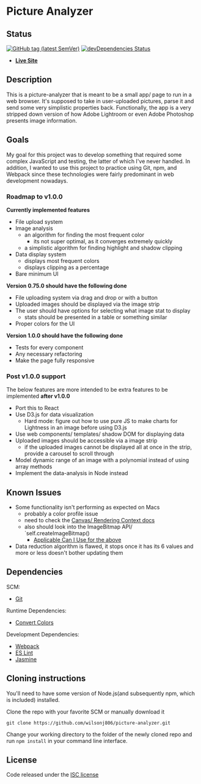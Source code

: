 # Picture Analyzer

## Status

[![GitHub tag (latest SemVer)](https://img.shields.io/github/tag/wilsonj806/picture-analyzer.svg)](https://github.com/wilsonj806/picture-analyzer)
[![devDependencies Status](https://david-dm.org/wilsonj806/picture-analyzer/dev-status.svg)](https://david-dm.org/wilsonj806/picture-analyzer?type=dev)

- [**Live Site**](https://wilsonj806.github.io/picture-analyzer/)

## Description

This is a picture-analyzer that is meant to be a small app/ page to run in a web browser. It's supposed to take in user-uploaded pictures, parse it and send some very simplistic properties back. Functionally, the app is a very stripped down version of how Adobe Lightroom or even Adobe Photoshop presents image information.

## Goals

My goal for this project was to develop something that required some complex JavaScript and testing, the latter of which I've never handled. In addition, I wanted to use this project to practice using Git, npm, and Webpack since these technologies were fairly predominant in web development nowadays.

### Roadmap to v1.0.0

**Currently implemented features**
- File upload system
- Image analysis
  - an algorithm for finding the most frequent color
    - its not super optimal, as it converges extremely quickly
  - a simplistic algorithm for finding highlight and shadow clipping
- Data display system
  - displays most frequent colors
  - displays clipping as a percentage
- Bare minimum UI

**Version 0.75.0 should have the following done**
- File uploading system via drag and drop or with a button
- Uploaded images should be displayed via the image strip
- The user should have options for selecting what image stat to display
  - stats should be presented in a table or something similar
- Proper colors for the UI

**Version 1.0.0 should have the following done**
- Tests for every component
- Any necessary refactoring
- Make the page fully responsive

### Post v1.0.0 support

The below features are more intended to be extra features to be implemented **after v1.0.0**
- Port this to React
- Use D3.js for data visualization
  - Hard mode: figure out how to use pure JS to make charts for Lightness in an image before using D3.js
- Use web components/ templates/ shadow DOM for displaying data
- Uploaded images should be accessible via a image strip
  - if the uploaded images cannot be displayed all at once in the strip, provide a carousel to scroll through
- Model dynamic range of an image with a polynomial instead of using array methods
- Implement the data-analysis in Node instead

## Known Issues

- Some functionality isn't performing as expected on Macs
  - probably a color profile issue
  - need to check the [Canvas/ Rendering Context docs](https://developer.mozilla.org/en-US/docs/Web/API/Canvas_API)
  - also should look into the ImageBitmap API/ `self.createImageBitmap()
    - [Applicable Can I Use for the above](https://caniuse.com/#search=createImageBitmap)
- Data reduction algorithm is flawed, it stops once it has its 6 values and more or less doesn't bother updating them

## Dependencies

SCM:
- [Git](https://www.git-scm.com/about)

Runtime Dependencies:
- [Convert Colors](https://www.npmjs.com/package/@csstools/convert-colors)

Development Dependencies:
- [Webpack](https://webpack.js.org/)
- [ES Lint](https://eslint.org/)
- [Jasmine](https://jasmine.github.io/)

## Cloning instructions

You'll need to have some version of Node.js(and subsequently npm, which is included) installed.

Clone the repo with your favorite SCM or manually download it
```
git clone https://github.com/wilsonj806/picture-analyzer.git
```

Change your working directory to the folder of the newly cloned repo and run ```npm install``` in your command line interface.



## License

Code released under the [ISC license](https://opensource.org/licenses/ISC)
